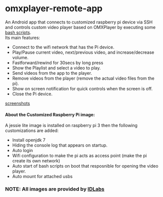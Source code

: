 # omxplayer-remote-app
An Android app that connects to customized raspberry pi device via SSH and controls custom video player based on OMXPlayer by executing some [bash scripts](https://github.com/osama1225/omxplayer-bash-scripts).</br>
Its main features:
- Connect to the wifi network that has the Pi device.
- Play/Pause current video, next/previous video, and increase/decrease volume.
- Fastforward/rewind for 30secs by long press
- Show the Playlist and select a video to play.
- Send videos from the app to the player.
- Remove videos from the player (remove the actual video files from the pi).
- Show on screen notification for quick controls when the screen is off.
- Close the Pi device.

[screenshots](https://drive.google.com/drive/folders/0B17oSX7YuAWOfmhqQVNiOWxpWnVuQmVrNUtqSFhlQzhfRkRYVlpxaTMtXzAtcnVVQndKRXc?resourcekey=0-czQ3_dScPy8MSJAf2Rtapw)


#### About the Customized Raspberry Pi image:
A jessie lite image is installed on raspberry pi 3 then the following customizations are added:
- Install openjdk 7
- Hiding the console log that appears on startup.
- Auto login
- Wifi configuration to make the pi acts as access point (make the pi create its own network)
- Auto start of bash scripts on boot that resposnible for opening the video player.
- Auto mount for attached usbs

### NOTE: All images are provided by [IDLabs](http://id-labs.org/)
